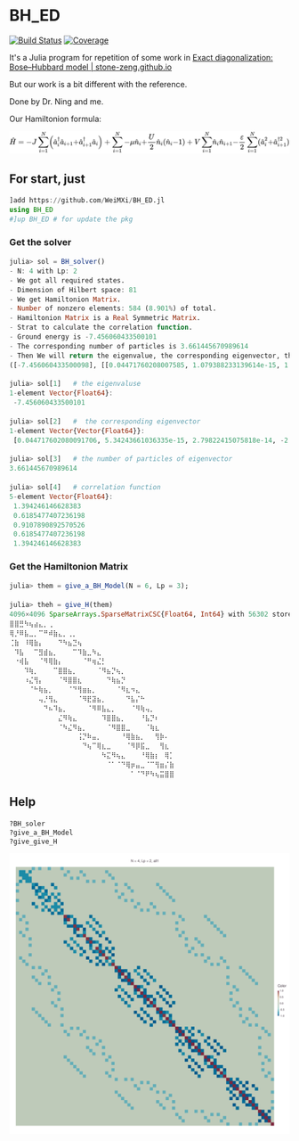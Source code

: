 # BH_ED

[![Build Status](https://github.com/WeiMXi/BH_ED.jl/workflows/CI/badge.svg)](https://github.com/WeiMXi/BH_ED.jl/actions)
[![Coverage](https://codecov.io/gh/WeiMXi/BH_ED.jl/branch/master/graph/badge.svg)](https://codecov.io/gh/WeiMXi/BH_ED.jl)

It's a Julia program for repetition of some work in [Exact diagonalization: Bose–Hubbard model | stone-zeng.github.io](https://stone-zeng.github.io/2019-10-03-exact-diagonalization/)

But our work is a bit different with the reference.

Done by Dr. Ning and me.

Our Hamiltonion formula:

![](./equation.svg)

## For start, just

```Julia
]add https://github.com/WeiMXi/BH_ED.jl
using BH_ED
#]up BH_ED # for update the pkg
```

### Get the solver

```julia
julia> sol = BH_solver()
- N: 4 with Lp: 2
- We got all required states.
- Dimension of Hilbert space: 81
- We get Hamiltonion Matrix.
- Number of nonzero elements: 584 (8.901%) of total.
- Hamiltonion Matrix is a Real Symmetric Matrix.
- Strat to calculate the correlation function.
- Ground energy is -7.456060433500101
- The corresponding number of particles is 3.661445670989614
- Then We will return the eigenvalue, the corresponding eigenvector, the number of particles and the correlation function(as your setting).
([-7.456060433500098], [[0.04471760208007585, 1.079388233139614e-15, 1.122697968763188e-14, 5.378240580013517e-15, 1.6121294637898837e-15, 0.11788076158415632, 0.14679011111052417, 0.11788076158412045, 0.1524090635246442, 0.1467901111105383  …  0.05177177698781338, 0.05748632669029057, 0.03729158070076383, 0.051771776987840815, 0.03729158070074095, -5.838749250828237e-15, -3.122235738324105e-15, -4.5878852590447294e-15, -7.327893030091186e-15, 0.005421268027986857]], 3.661445670989615, [1.394246146628383, 0.6185477407236198, 0.9107890892570526, 0.6185477407236198, 1.394246146628383])

julia> sol[1]   # the eigenvaluse
1-element Vector{Float64}:
 -7.456060433500101

julia> sol[2]   #  the corresponding eigenvector
1-element Vector{Vector{Float64}}:
 [0.044717602080091706, 5.34243661036335e-15, 2.79822415075818e-14, -2.8995972861870584e-14, -6.426105929071362e-15, 0.1178807615841563, 0.1467901111105439, 0.11788076158414823, 0.15240906352466405, 0.14679011111051374  …  0.05177177698783195, 0.05748632669031149, 0.0372915807007639, 0.051771776987821365, 0.03729158070076026, -3.871934678380099e-15, -4.396147957426899e-15, -4.813887100734731e-15, -4.878415205520143e-15, 0.005421268027985144]

julia> sol[3]   # the number of particles of eigenvector
3.661445670989614

julia> sol[4]   # correlation function
5-element Vector{Float64}:
 1.394246146628383
 0.6185477407236198
 0.9107890892570526
 0.6185477407236198
 1.394246146628383
```

### Get the Hamiltonion Matrix

```julia
julia> them = give_a_BH_Model(N = 6, Lp = 3);

julia> theh = give_H(them)
4096×4096 SparseArrays.SparseMatrixCSC{Float64, Int64} with 56302 stored entries:
⣿⣿⣛⠳⢦⣴⣄⡀⢀⠀⠀⠀⠀⠀⠀⠀⠀⠀⠀⠀⠀⠀⠀⠀⠀⠀⠀⠀⠀⠀⠀⠀⠀⠀
⢿⡘⠿⣧⣀⡀⠉⠛⠾⣷⣄⡀⢀⡀⠀⠀⠀⠀⠀⠀⠀⠀⠀⠀⠀⠀⠀⠀⠀⠀⠀⠀⠀⠀
⢈⣷⠀⠸⢿⣷⡄⠀⠀⠀⠙⠳⣦⣙⢦⠀⠀⠀⠀⠀⠀⠀⠀⠀⠀⠀⠀⠀⠀⠀⠀⠀⠀⠀
⠀⠹⣧⠀⠀⠉⣻⣾⣦⡀⠀⠀⠀⠉⠹⣷⣀⠳⣄⠀⠀⠀⠀⠀⠀⠀⠀⠀⠀⠀⠀⠀⠀⠀
⠀⠐⢾⣧⠀⠀⠈⠻⢿⣷⡄⠀⠀⠀⠀⠈⠛⢶⣌⡃⠀⠀⠀⠀⠀⠀⠀⠀⠀⠀⠀⠀⠀⠀
⠀⠀⠀⠹⢷⡀⠀⠀⠀⠉⣿⣿⣦⡀⠀⠀⠀⠀⠈⠻⣦⡙⢦⡀⠀⠀⠀⠀⠀⠀⠀⠀⠀⠀
⠀⠀⠀⠰⣌⢻⡄⠀⠀⠀⠈⠻⣿⣿⣆⠀⠀⠀⠀⠀⠙⢷⣦⡙⠀⠀⠀⠀⠀⠀⠀⠀⠀⠀
⠀⠀⠀⠀⠈⠓⢷⣦⡀⠀⠀⠀⠈⠙⢻⣶⣦⡀⠀⠀⠀⠀⠈⠻⣆⠲⣄⠀⠀⠀⠀⠀⠀⠀
⠀⠀⠀⠀⠀⠀⢤⡘⢻⣄⠀⠀⠀⠀⠈⠻⣟⣽⣦⡀⠀⠀⠀⠀⠙⣧⡌⠓⠀⠀⠀⠀⠀⠀
⠀⠀⠀⠀⠀⠀⠀⠙⠦⠹⣦⡀⠀⠀⠀⠀⠈⠻⠿⣧⣄⡀⠀⠀⠀⠈⠻⢷⢤⡀⠀⠀⠀⠀
⠀⠀⠀⠀⠀⠀⠀⠀⠀⠀⣌⠻⢷⣄⠀⠀⠀⠀⠀⠹⣿⣿⣦⡀⠀⠀⠀⠘⣧⡙⠆⠀⠀⠀
⠀⠀⠀⠀⠀⠀⠀⠀⠀⠀⠈⠳⣌⠻⣦⡀⠀⠀⠀⠀⠈⠻⣿⣿⣀⠀⠀⠀⠈⢷⣆⠀⠀⠀
⠀⠀⠀⠀⠀⠀⠀⠀⠀⠀⠀⠀⠀⠀⢨⡙⠷⣤⡀⠀⠀⠀⠀⠘⢿⣷⣦⡀⠀⠀⢻⡷⠄⠀
⠀⠀⠀⠀⠀⠀⠀⠀⠀⠀⠀⠀⠀⠀⠀⠙⢦⠉⢿⣆⣀⠀⠀⠀⠈⠻⡿⣯⣀⠀⠀⢻⣆⠀
⠀⠀⠀⠀⠀⠀⠀⠀⠀⠀⠀⠀⠀⠀⠀⠀⠀⠀⠀⠳⣍⠻⢦⣄⠀⠀⠀⠘⢿⣷⡆⠀⢿⡁
⠀⠀⠀⠀⠀⠀⠀⠀⠀⠀⠀⠀⠀⠀⠀⠀⠀⠀⠀⠀⠈⠁⠈⠙⢿⡶⣤⣀⠈⠉⢻⣶⡌⣷
⠀⠀⠀⠀⠀⠀⠀⠀⠀⠀⠀⠀⠀⠀⠀⠀⠀⠀⠀⠀⠀⠀⠀⠀⠀⠁⠈⠙⠟⠳⢦⣭⣿⣿

```

## Help
```
?BH_soler
?give_a_BH_Model
?give_give_H
```

![200x200](N4_Lp2_all1_G.svg)

